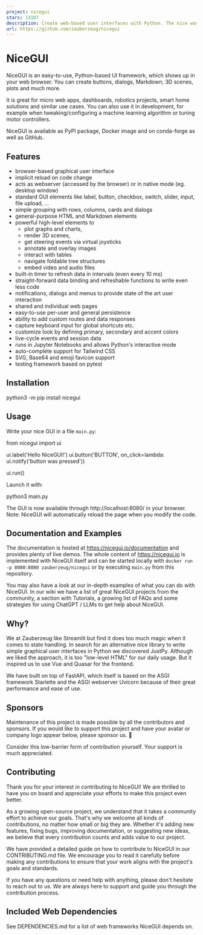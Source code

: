 ```yaml
---
project: nicegui
stars: 13187
description: Create web-based user interfaces with Python. The nice way.
url: https://github.com/zauberzeug/nicegui
---
```


NiceGUI
=======

NiceGUI is an easy-to-use, Python-based UI framework, which shows up in your web browser. You can create buttons, dialogs, Markdown, 3D scenes, plots and much more.

It is great for micro web apps, dashboards, robotics projects, smart home solutions and similar use cases. You can also use it in development, for example when tweaking/configuring a machine learning algorithm or tuning motor controllers.

NiceGUI is available as PyPI package, Docker image and on conda-forge as well as GitHub.

  

Features
--------

-   browser-based graphical user interface
-   implicit reload on code change
-   acts as webserver (accessed by the browser) or in native mode (eg. desktop window)
-   standard GUI elements like label, button, checkbox, switch, slider, input, file upload, ...
-   simple grouping with rows, columns, cards and dialogs
-   general-purpose HTML and Markdown elements
-   powerful high-level elements to
    -   plot graphs and charts,
    -   render 3D scenes,
    -   get steering events via virtual joysticks
    -   annotate and overlay images
    -   interact with tables
    -   navigate foldable tree structures
    -   embed video and audio files
-   built-in timer to refresh data in intervals (even every 10 ms)
-   straight-forward data binding and refreshable functions to write even less code
-   notifications, dialogs and menus to provide state of the art user interaction
-   shared and individual web pages
-   easy-to-use per-user and general persistence
-   ability to add custom routes and data responses
-   capture keyboard input for global shortcuts etc.
-   customize look by defining primary, secondary and accent colors
-   live-cycle events and session data
-   runs in Jupyter Notebooks and allows Python's interactive mode
-   auto-complete support for Tailwind CSS
-   SVG, Base64 and emoji favicon support
-   testing framework based on pytest

Installation
------------

python3 -m pip install nicegui

Usage
-----

Write your nice GUI in a file `main.py`:

from nicegui import ui

ui.label('Hello NiceGUI!')
ui.button('BUTTON', on\_click\=lambda: ui.notify('button was pressed'))

ui.run()

Launch it with:

python3 main.py

The GUI is now available through http://localhost:8080/ in your browser. Note: NiceGUI will automatically reload the page when you modify the code.

Documentation and Examples
--------------------------

The documentation is hosted at https://nicegui.io/documentation and provides plenty of live demos. The whole content of https://nicegui.io is implemented with NiceGUI itself and can be started locally with `docker run -p 8080:8080 zauberzeug/nicegui` or by executing `main.py` from this repository.

You may also have a look at our in-depth examples of what you can do with NiceGUI. In our wiki we have a list of great NiceGUI projects from the community, a section with Tutorials, a growing list of FAQs and some strategies for using ChatGPT / LLMs to get help about NiceGUI.

Why?
----

We at Zauberzeug like Streamlit but find it does too much magic when it comes to state handling. In search for an alternative nice library to write simple graphical user interfaces in Python we discovered JustPy. Although we liked the approach, it is too "low-level HTML" for our daily usage. But it inspired us to use Vue and Quasar for the frontend.

We have built on top of FastAPI, which itself is based on the ASGI framework Starlette and the ASGI webserver Uvicorn because of their great performance and ease of use.

Sponsors
--------

Maintenance of this project is made possible by all the contributors and sponsors. If you would like to support this project and have your avatar or company logo appear below, please sponsor us. 💖

Consider this low-barrier form of contribution yourself. Your support is much appreciated.

Contributing
------------

Thank you for your interest in contributing to NiceGUI! We are thrilled to have you on board and appreciate your efforts to make this project even better.

As a growing open-source project, we understand that it takes a community effort to achieve our goals. That's why we welcome all kinds of contributions, no matter how small or big they are. Whether it's adding new features, fixing bugs, improving documentation, or suggesting new ideas, we believe that every contribution counts and adds value to our project.

We have provided a detailed guide on how to contribute to NiceGUI in our CONTRIBUTING.md file. We encourage you to read it carefully before making any contributions to ensure that your work aligns with the project's goals and standards.

If you have any questions or need help with anything, please don't hesitate to reach out to us. We are always here to support and guide you through the contribution process.

Included Web Dependencies
-------------------------

See DEPENDENCIES.md for a list of web frameworks NiceGUI depends on.
